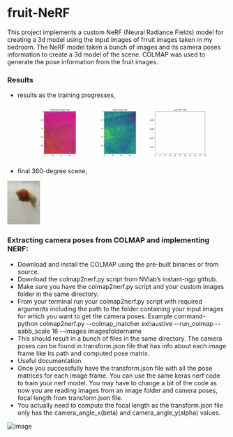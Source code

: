 # fruit-NeRF

This project implements a custom NeRF (Neural Radiance Fields) model for creating a 3d model using the input images of frruit images taken in my bedroom. The NeRF model taken a bunch of images and its camera poses information to create a 3d model of the scene. COLMAP was used to generate the pose information from the fruit images.

### Results
- results as the training progresses,

![](https://github.com/tusharparimi/fruit-NeRF/blob/main/training_newfruit_50.gif)

- final 360-degree scene,

![](https://github.com/tusharparimi/fruit-NeRF/blob/main/rgb_video_newfruit.gif)

### Extracting camera poses from COLMAP and implementing NERF:
- Download and install the COLMAP using the pre-built binaries or from source.
- Download the colmap2nerf.py script from NVlab’s instant-ngp github.
- Make sure you have the colmap2nerf.py script and your custom images folder in the same directory.
- From your terminal run your colmap2nerf.py script with required arguments including the path to the folder containing your input images for which you want to get the camera poses. 
Example command-
python colmap2nerf.py --colmap_matcher exhaustive --run_colmap --aabb_scale 16 --images imagesfoldername
- This should result in a bunch of files in the same directory. The camera poses can be found in transform.json file that has info about each image frame like its path and computed pose matrix.
- Useful documentation
- Once you successfully have the transform.json file with all the pose matrices for each image frame. You can use the same keras nerf code to train your nerf model. You may have to change a bit of the code as now you are reading images from an image folder and camera poses, focal length from transform.json file.
- You actually need to compute the focal length as the transform.json file only has the camera_angle_x(beta) and camera_angle_y(alpha) values.

<img width="236" alt="image" src="https://github.com/tusharparimi/fruit-NeRF/assets/93556280/23f14f39-c9d3-407c-9953-a4f59fbad5ed">

 
